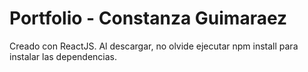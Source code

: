 # Portfolio - Constanza Guimaraez

Creado con ReactJS. Al descargar, no olvide ejecutar npm install para instalar las dependencias.